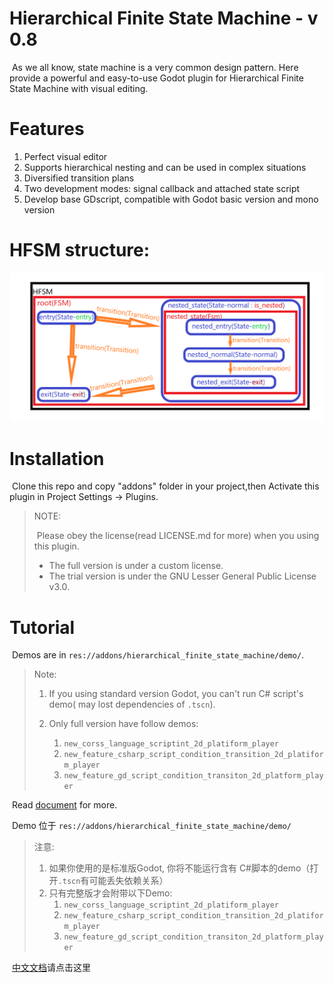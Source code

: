 # Hierarchical Finite State Machine - v 0.8

​		As we all know, state machine is a very common design pattern. Here provide a powerful and easy-to-use Godot plugin for Hierarchical Finite State Machine with visual editing.

# Features

1. Perfect visual editor
2. Supports hierarchical nesting and can be used in complex situations
3. Diversified transition plans 
4. Two development modes: signal callback and attached state script
5. Develop base GDscript, compatible with Godot basic version and mono version

# HFSM structure:

![](DOCUMENT.assets/strusture.png)

# Installation

​		Clone this repo and copy "addons" folder in your project,then Activate this plugin in Project Settings -> Plugins.

> NOTE:
>
> ​		Please obey the license(read LICENSE.md for more) when you using this plugin.
>
> + The full version is under a custom license.
> + The trial version is under the GNU Lesser General Public License v3.0.
>
# Tutorial

​	Demos are in `res://addons/hierarchical_finite_state_machine/demo/`.

> Note:
>
> 1. If you using standard version Godot, you can't run C# script's demo( may lost dependencies of `.tscn`).
>
>  	2. Only full version have follow demos:
>      	1. `new_corss_language_scriptint_2d_platiform_player`
>      	2. `new_feature_csharp_script_condition_transition_2d_platiform_player`
>      	3. `new_feature_gd_script_condition_transiton_2d_platform_player`

​		Read [document](Document_en.md) for more.



​	Demo 位于 `res://addons/hierarchical_finite_state_machine/demo/`

> 注意:
>
>  	1. 如果你使用的是标准版Godot, 你将不能运行含有 C#脚本的demo（打开`.tscn`有可能丢失依赖关系）
>  	2. 只有完整版才会附带以下Demo:
>      1. `new_corss_language_scriptint_2d_platiform_player`
>      2. `new_feature_csharp_script_condition_transition_2d_platiform_player`
>      3. `new_feature_gd_script_condition_transiton_2d_platform_player`

​		[中文文档](Document_cn.md)请点击这里





